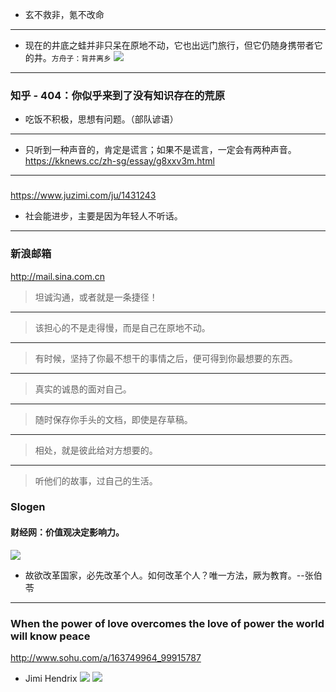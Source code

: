 - 玄不救非，氪不改命
---
- 现在的井底之蛙并非只呆在原地不动，它也出远门旅行，但它仍随身携带者它的井。`方舟子：背井离乡`
![](https://pbs.twimg.com/media/EBgdKElUwAAy0M2?format=jpg&name=large)
---
### 知乎 - 404：你似乎来到了没有知识存在的荒原
- 吃饭不积极，思想有问题。（部队谚语）
---
- 只听到一种声音的，肯定是谎言；如果不是谎言，一定会有两种声音。
https://kknews.cc/zh-sg/essay/g8xxv3m.html
---
###
https://www.juzimi.com/ju/1431243
- 社会能进步，主要是因为年轻人不听话。
---
### 新浪邮箱
http://mail.sina.com.cn
>坦诚沟通，或者就是一条捷径！
---
>该担心的不是走得慢，而是自己在原地不动。
---
>有时候，坚持了你最不想干的事情之后，便可得到你最想要的东西。
---
>真实的诚恳的面对自己。
---
>随时保存你手头的文档，即使是存草稿。
---
>相处，就是彼此给对方想要的。
---
>听他们的故事，过自己的生活。
### Slogen
#### 财经网：价值观决定影响力。
![](http://afp.alicdn.com/afp-creative/creative/PubDefault/13827/hgmmj1yo.1mb_20131230.jpg)
- 故欲改革国家，必先改革个人。如何改革个人？唯一方法，厥为教育。--张伯苓
---
### When the power of love overcomes the love of power the world will know peace
http://www.sohu.com/a/163749964_99915787
- Jimi Hendrix
![](http://img.mp.sohu.com/upload/20170811/5a1cf871502147ed99dc0898595b4d03_th.png)
![](http://img.mp.sohu.com/upload/20170811/ebf10b4fc30e4cd69a6f0cd1717d0fbc_th.png)
